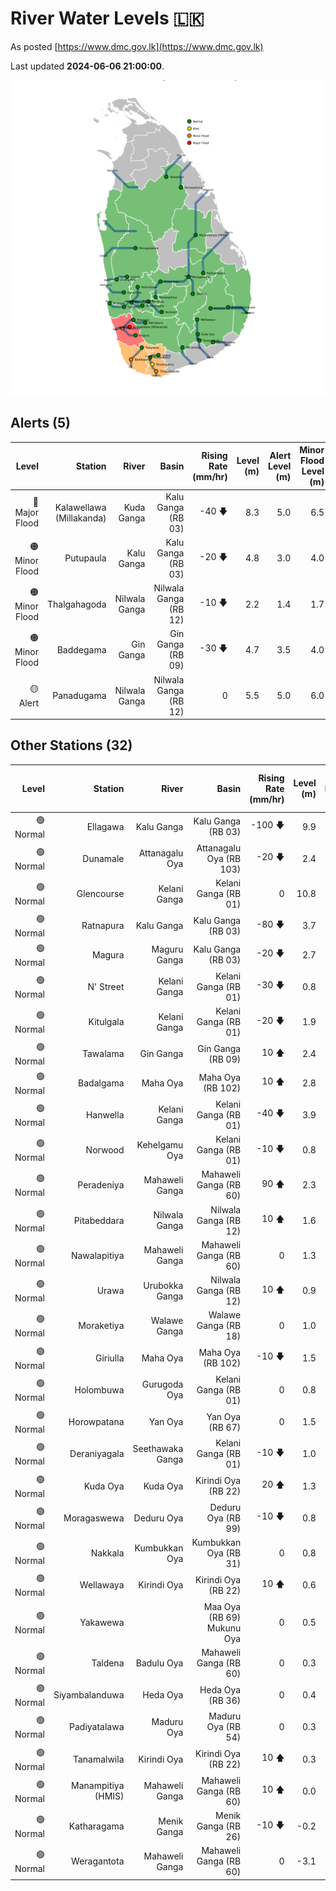 # River Water Levels :sri_lanka:

As posted [https://www.dmc.gov.lk](https://www.dmc.gov.lk)

Last updated **2024-06-06 21:00:00**.

<div id="river-water-level-map">

![images/river-water-level-map.png](images/river-water-level-map.png)

</div>

## Alerts (5)

| Level | Station | River | Basin | Rising Rate (mm/hr) | Level (m) | Alert Level (m) | Minor Flood Level (m) | Major Flood Level (m) |
| --: | --: | --: | --: | --: | --: | --: | --: | --: |
| 🔴 Major Flood | Kalawellawa (Millakanda) | Kuda Ganga | Kalu Ganga (RB 03) | -40 🡇 | 8.3 | 5.0 | 6.5 | 8.0 |
| 🟠 Minor Flood | Putupaula | Kalu Ganga | Kalu Ganga (RB 03) | -20 🡇 | 4.8 | 3.0 | 4.0 | 5.0 |
| 🟠 Minor Flood | Thalgahagoda | Nilwala Ganga | Nilwala Ganga (RB 12) | -10 🡇 | 2.2 | 1.4 | 1.7 | 2.8 |
| 🟠 Minor Flood | Baddegama | Gin Ganga | Gin Ganga (RB 09) | -30 🡇 | 4.7 | 3.5 | 4.0 | 5.0 |
| 🟡 Alert | Panadugama | Nilwala Ganga | Nilwala Ganga (RB 12) | 0  | 5.5 | 5.0 | 6.0 | 7.5 |

## Other Stations (32)

| Level | Station | River | Basin | Rising Rate (mm/hr) | Level (m) | Alert Level (m) | Minor Flood Level (m) | Major Flood Level (m) |
| --: | --: | --: | --: | --: | --: | --: | --: | --: |
| 🟢 Normal | Ellagawa | Kalu Ganga | Kalu Ganga (RB 03) | -100 🡇 | 9.9 | 10.0 | 10.7 | 12.2 |
| 🟢 Normal | Dunamale | Attanagalu Oya | Attanagalu Oya (RB 103) | -20 🡇 | 2.4 | 3.3 | 4.4 | 5.5 |
| 🟢 Normal | Glencourse | Kelani Ganga | Kelani Ganga (RB 01) | 0  | 10.8 | 15.0 | 16.5 | 19.0 |
| 🟢 Normal | Ratnapura | Kalu Ganga | Kalu Ganga (RB 03) | -80 🡇 | 3.7 | 5.2 | 7.5 | 9.5 |
| 🟢 Normal | Magura | Maguru Ganga | Kalu Ganga (RB 03) | -20 🡇 | 2.7 | 4.0 | 6.0 | 7.5 |
| 🟢 Normal | N' Street | Kelani Ganga | Kelani Ganga (RB 01) | -30 🡇 | 0.8 | 1.2 | 1.5 | 2.1 |
| 🟢 Normal | Kitulgala | Kelani Ganga | Kelani Ganga (RB 01) | -20 🡇 | 1.9 | 3.0 | 4.0 | 6.0 |
| 🟢 Normal | Tawalama | Gin Ganga | Gin Ganga (RB 09) | 10 🡅 | 2.4 | 4.0 | 6.0 | 7.5 |
| 🟢 Normal | Badalgama | Maha Oya | Maha Oya (RB 102) | 10 🡅 | 2.8 | 5.0 | 6.2 | 9.6 |
| 🟢 Normal | Hanwella | Kelani Ganga | Kelani Ganga (RB 01) | -40 🡇 | 3.9 | 7.0 | 8.0 | 10.0 |
| 🟢 Normal | Norwood | Kehelgamu Oya | Kelani Ganga (RB 01) | -10 🡇 | 0.8 | 1.5 | 3.0 | 4.5 |
| 🟢 Normal | Peradeniya | Mahaweli Ganga | Mahaweli Ganga (RB 60) | 90 🡅 | 2.3 | 5.0 | 7.0 | 9.0 |
| 🟢 Normal | Pitabeddara | Nilwala Ganga | Nilwala Ganga (RB 12) | 10 🡅 | 1.6 | 4.0 | 5.0 | 6.5 |
| 🟢 Normal | Nawalapitiya | Mahaweli Ganga | Mahaweli Ganga (RB 60) | 0  | 1.3 | 3.5 | 5.0 | 6.0 |
| 🟢 Normal | Urawa | Urubokka Ganga | Nilwala Ganga (RB 12) | 10 🡅 | 0.9 | 2.5 | 4.0 | 6.0 |
| 🟢 Normal | Moraketiya | Walawe Ganga | Walawe Ganga (RB 18) | 0  | 1.0 | 3.0 | 5.0 | 7.0 |
| 🟢 Normal | Giriulla | Maha Oya | Maha Oya (RB 102) | -10 🡇 | 1.5 | 5.5 | 6.5 | 7.5 |
| 🟢 Normal | Holombuwa | Gurugoda Oya | Kelani Ganga (RB 01) | 0  | 0.8 | 3.0 | 3.4 | 5.0 |
| 🟢 Normal | Horowpatana | Yan Oya | Yan Oya (RB 67) | 0  | 1.5 | 6.0 | 7.5 | 10.5 |
| 🟢 Normal | Deraniyagala | Seethawaka Ganga | Kelani Ganga (RB 01) | -10 🡇 | 1.0 | 4.8 | 5.8 | 6.4 |
| 🟢 Normal | Kuda Oya | Kuda Oya | Kirindi Oya (RB 22) | 20 🡅 | 1.3 | 6.9 | 8.4 | 8.8 |
| 🟢 Normal | Moragaswewa | Deduru Oya | Deduru Oya (RB 99) | -10 🡇 | 0.8 | 4.8 | 6.0 | 7.0 |
| 🟢 Normal | Nakkala | Kumbukkan Oya | Kumbukkan Oya (RB 31) | 0  | 0.8 | 5.0 | 6.0 | 7.5 |
| 🟢 Normal | Wellawaya | Kirindi Oya | Kirindi Oya (RB 22) | 10 🡅 | 0.6 | 4.4 | 5.4 | 5.9 |
| 🟢 Normal | Yakawewa |  | Maa Oya (RB 69) Mukunu Oya | 0  | 0.5 | 4.0 | 5.0 | 6.0 |
| 🟢 Normal | Taldena | Badulu Oya | Mahaweli Ganga (RB 60) | 0  | 0.3 | 3.0 | 4.0 | 5.0 |
| 🟢 Normal | Siyambalanduwa | Heda Oya | Heda Oya (RB 36) | 0  | 0.4 | 4.5 | 6.0 | 7.0 |
| 🟢 Normal | Padiyatalawa | Maduru Oya | Maduru Oya (RB 54) | 0  | 0.3 | 4.0 | 4.5 | 6.0 |
| 🟢 Normal | Tanamalwila | Kirindi Oya | Kirindi Oya (RB 22) | 10 🡅 | 0.3 | 4.0 | 5.0 | 5.5 |
| 🟢 Normal | Manampitiya (HMIS) | Mahaweli Ganga | Mahaweli Ganga (RB 60) | 10 🡅 | 0.0 | 3.0 | 4.3 | 6.0 |
| 🟢 Normal | Katharagama | Menik Ganga | Menik Ganga (RB 26) | -10 🡇 | -0.2 | 4.0 | 4.6 | 6.5 |
| 🟢 Normal | Weragantota | Mahaweli Ganga | Mahaweli Ganga (RB 60) | 0  | -3.1 | 5.0 | 6.0 | 8.0 |
